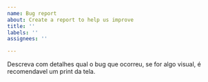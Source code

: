 ```yaml
---
name: Bug report
about: Create a report to help us improve
title: ''
labels: ''
assignees: ''

---
```


Descreva com detalhes qual o bug que ocorreu, se for algo visual, é recomendavel um print da tela.
